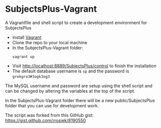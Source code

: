 # SubjectsPlus-Vagrant
A Vagrantfile and shell script to create a development environment for SubjectsPlus

* Install <a href="https://www.vagrantup.com/downloads.html">Vagrant</a>
* Clone the repo to your local machine
* In the SubjectsPlus-Vagrant folder: 
  ```
  vagrant up
  ```
* Visit <a href="http://localhost:8889/SubjectsPlus/control">http://localhost:8889/SubjectsPlus/control</a> to finish the installation
* The default database username is `sp` and the password is `grokgro3#3ogk3og3`

The MySQL username and password are setup using the shell script and can be changed by altering the variables at the top of the script. 

In the SubjectsPlus-Vagrant folder there will be a new public/SubjectsPlus folder that you can use for development work. 

The script was forked from this GitHub gist: https://gist.github.com/rrosiek/8190550
